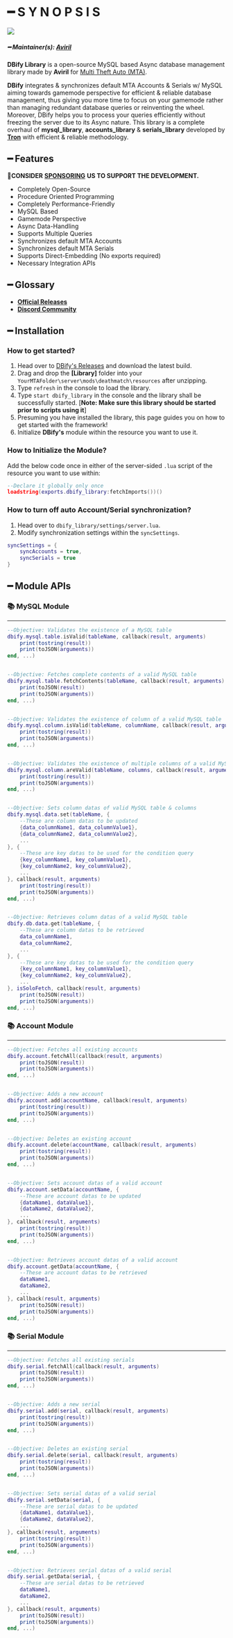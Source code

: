 # ━ S Y N O P S I S

![](https://raw.githubusercontent.com/ov-sa/DBify-Library/Documentation/assets/dbify_banner.png)

##### ━ Maintainer(s): [Aviril](https://github.com/Aviril)

**DBify Library** is a open-source MySQL based Async database management library made by **Aviril** for [Multi Theft Auto \(MTA\)](https://multitheftauto.com/).

**DBify** integrates & synchronizes default MTA Accounts & Serials w/ MySQL aiming towards gamemode perspective for efficient & reliable database management, thus giving you more time to focus on your gamemode rather than managing redundant database queries or reinventing the wheel. Moreover, DBify helps you to process your queries efficiently without freezing the server due to its Async nature. This library is a complete overhaul of **mysql_library**, **accounts_library** & **serials_library** developed by **[Tron](https://github.com/OvileAmriam)** with efficient & reliable methodology.

## ━ Features

💎**CONSIDER** [**SPONSORING**](https://ko-fi.com/ovileamriam) **US TO SUPPORT THE DEVELOPMENT.**

* Completely Open-Source
* Procedure Oriented Programming
* Completely Performance-Friendly
* MySQL Based
* Gamemode Perspective
* Async Data-Handling
* Supports Multiple Queries
* Synchronizes default MTA Accounts
* Synchronizes default MTA Serials
* Supports Direct-Embedding (No exports required)
* Necessary Integration APIs

## ━ Glossary

* [**Official Releases**](https://github.com/OvileAmriam/MTA-DBify-Library/releases)
* [**Discord Community**](http://discord.gg/sVCnxPW)

## ━ Installation

### How to get started?

1. Head over to [DBify's Releases](https://github.com/ov-sa/DBify-Library/releases) and download the latest build.
2. Drag and drop the **\[Library\]** folder into your `YourMTAFolder\server\mods\deathmatch\resources` after unzipping.
3. Type `refresh` in the console to load the library.
4. Type `start dbify_library` in the console and the library shall be successfully started. [**Note: Make sure this library should be started prior to scripts using it**]
5. Presuming you have installed the library, this page guides you on how to get started with the framework!
6. Initialize **DBify's** module within the resource you want to use it.

### How to Initialize the Module?

Add the below code once in either of the server-sided `.lua` script of the resource you want to use within:

```lua
--Declare it globally only once
loadstring(exports.dbify_library:fetchImports())()
```

### How to turn off auto Account/Serial synchronization?

1. Head over to `dbify_library/settings/server.lua`.
2. Modify synchronization settings within the `syncSettings`.
```lua
syncSettings = {
    syncAccounts = true,
    syncSerials = true
}

```

## ━ Module APIs

### 📚 MySQL Module
---
```lua
--Objective: Validates the existence of a MySQL table
dbify.mysql.table.isValid(tableName, callback(result, arguments)
    print(tostring(result))
    print(toJSON(arguments))
end, ...)


--Objective: Fetches complete contents of a valid MySQL table
dbify.mysql.table.fetchContents(tableName, callback(result, arguments)
    print(toJSON(result))
    print(toJSON(arguments))
end, ...)


--Objective: Validates the existence of column of a valid MySQL table
dbify.mysql.column.isValid(tableName, columnName, callback(result, arguments)
    print(tostring(result))
    print(toJSON(arguments))
end, ...)


--Objective: Validates the existence of multiple columns of a valid MySQL table
dbify.mysql.column.areValid(tableName, columns, callback(result, arguments)
    print(tostring(result))
    print(toJSON(arguments))
end, ...)


--Objective: Sets column datas of valid MySQL table & columns
dbify.mysql.data.set(tableName, {
    --These are column datas to be updated
    {data_columnName1, data_columnValue1},
    {data_columnName2, data_columnValue2},
    ...
}, {
    --These are key datas to be used for the condition query
    {key_columnName1, key_columnValue1},
    {key_columnName2, key_columnValue2},
    ...
}, callback(result, arguments)
    print(tostring(result))
    print(toJSON(arguments))
end, ...)


--Objective: Retrieves column datas of a valid MySQL table
dbify.db.data.get(tableName, {
    --These are column datas to be retrieved
    data_columnName1,
    data_columnName2,
    ...
}, {
    --These are key datas to be used for the condition query
    {key_columnName1, key_columnValue1},
    {key_columnName2, key_columnValue2},
    ...
}, isSoloFetch, callback(result, arguments)
    print(toJSON(result))
    print(toJSON(arguments))
end, ...)
```

### 📚 Account Module
---
```lua
--Objective: Fetches all existing accounts
dbify.account.fetchAll(callback(result, arguments)
    print(toJSON(result))
    print(toJSON(arguments))
end, ...)


--Objective: Adds a new account
dbify.account.add(accountName, callback(result, arguments)
    print(tostring(result))
    print(toJSON(arguments))
end, ...)


--Objective: Deletes an existing account
dbify.account.delete(accountName, callback(result, arguments)
    print(tostring(result))
    print(toJSON(arguments))
end, ...)


--Objective: Sets account datas of a valid account
dbify.account.setData(accountName, {
    --These are account datas to be updated
    {dataName1, dataValue1},
    {dataName2, dataValue2},
    ...
}, callback(result, arguments)
    print(tostring(result))
    print(toJSON(arguments))
end, ...)


--Objective: Retrieves account datas of a valid account
dbify.account.getData(accountName, {
    --These are account datas to be retrieved
    dataName1,
    dataName2,
    ...
}, callback(result, arguments)
    print(toJSON(result))
    print(toJSON(arguments))
end, ...)
```

### 📚 Serial Module
---
```lua
--Objective: Fetches all existing serials
dbify.serial.fetchAll(callback(result, arguments)
    print(toJSON(result))
    print(toJSON(arguments))
end, ...)


--Objective: Adds a new serial
dbify.serial.add(serial, callback(result, arguments)
    print(tostring(result))
    print(toJSON(arguments))
end, ...)


--Objective: Deletes an existing serial
dbify.serial.delete(serial, callback(result, arguments)
    print(tostring(result))
    print(toJSON(arguments))
end, ...)


--Objective: Sets serial datas of a valid serial
dbify.serial.setData(serial, {
    --These are serial datas to be updated
    {dataName1, dataValue1},
    {dataName2, dataValue2},
    ...
}, callback(result, arguments)
    print(tostring(result))
    print(toJSON(arguments))
end, ...)


--Objective: Retrieves serial datas of a valid serial
dbify.serial.getData(serial, {
    --These are serial datas to be retrieved
    dataName1,
    dataName2,
    ...
}, callback(result, arguments)
    print(toJSON(result))
    print(toJSON(arguments))
end, ...)
```
